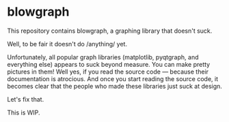# blowgraph

This repository contains blowgraph, a graphing library that doesn't suck.

Well, to be fair it doesn't do /anything/ yet.

Unfortunately, all popular graph libraries (matplotlib, pyqtgraph, and everything else) appears to suck beyond measure. You can make pretty pictures in them! Well yes, if you read the source code — because their documentation is atrocious. And once you start reading the source code, it becomes clear that the people who made these libraries just suck at design.


Let's fix that.

This is WIP.
